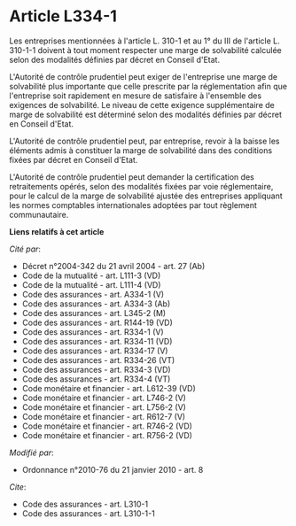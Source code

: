 # Article L334-1

Les entreprises mentionnées à l'article L. 310-1 et au 1° du III de l'article L. 310-1-1 doivent à tout moment respecter une
marge de solvabilité calculée selon des modalités définies par décret en Conseil d'Etat.

L'Autorité de contrôle prudentiel peut exiger de l'entreprise une marge de solvabilité plus importante que celle prescrite
par la réglementation afin que l'entreprise soit rapidement en mesure de satisfaire à l'ensemble des exigences de
solvabilité. Le niveau de cette exigence supplémentaire de marge de solvabilité est déterminé selon des modalités définies
par décret en Conseil d'Etat.

L'Autorité de contrôle prudentiel peut, par entreprise, revoir à la baisse les éléments admis à constituer la marge de
solvabilité dans des conditions fixées par décret en Conseil d'Etat.

L'Autorité de contrôle prudentiel peut demander la certification des retraitements opérés, selon des modalités fixées par
voie réglementaire, pour le calcul de la marge de solvabilité ajustée des entreprises appliquant les normes comptables
internationales adoptées par tout règlement communautaire.

**Liens relatifs à cet article**

_Cité par_:

  - Décret n°2004-342 du 21 avril 2004 - art. 27 (Ab)
  - Code de la mutualité - art. L111-3 (VD)
  - Code de la mutualité - art. L111-4 (VD)
  - Code des assurances - art. A334-1 (V)
  - Code des assurances - art. A334-3 (Ab)
  - Code des assurances - art. L345-2 (M)
  - Code des assurances - art. R144-19 (VD)
  - Code des assurances - art. R334-1 (V)
  - Code des assurances - art. R334-11 (VD)
  - Code des assurances - art. R334-17 (V)
  - Code des assurances - art. R334-26 (VT)
  - Code des assurances - art. R334-3 (VD)
  - Code des assurances - art. R334-4 (VT)
  - Code monétaire et financier - art. L612-39 (VD)
  - Code monétaire et financier - art. L746-2 (V)
  - Code monétaire et financier - art. L756-2 (V)
  - Code monétaire et financier - art. R612-7 (V)
  - Code monétaire et financier - art. R746-2 (VD)
  - Code monétaire et financier - art. R756-2 (VD)

_Modifié par_:

  - Ordonnance n°2010-76 du 21 janvier 2010 - art. 8

_Cite_:

  - Code des assurances - art. L310-1
  - Code des assurances - art. L310-1-1
